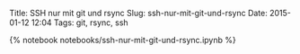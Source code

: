 Title: SSH nur mit git und rsync
Slug: ssh-nur-mit-git-und-rsync
Date: 2015-01-12 12:04
Tags: git, rsync, ssh

{% notebook notebooks/ssh-nur-mit-git-und-rsync.ipynb %}

